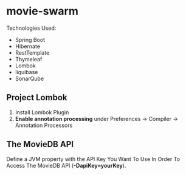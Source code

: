 <h1>movie-swarm</h1>
<p>Technologies Used:</p>
<ul>
  <li>Spring Boot</li>
  <li>Hibernate</li>
  <li>RestTemplate</li>
  <li>Thymeleaf</li>
  <li>Lombok</li>
  <li>liquibase</li>
  <li>SonarQube</li>
</ul>
<h2>Project Lombok</h2>
<ol>
  <li>Install Lombok Plugin</li>
  <li><strong>Enable annotation processing</strong> under Preferences -> Compiler -> Annotation Processors</li>
</ol>
<h2>The MovieDB API</h2>
Define a JVM property with the API Key You Want To Use In Order To Access The MovieDB API (<strong>-DapiKey=yourKey</strong>).
